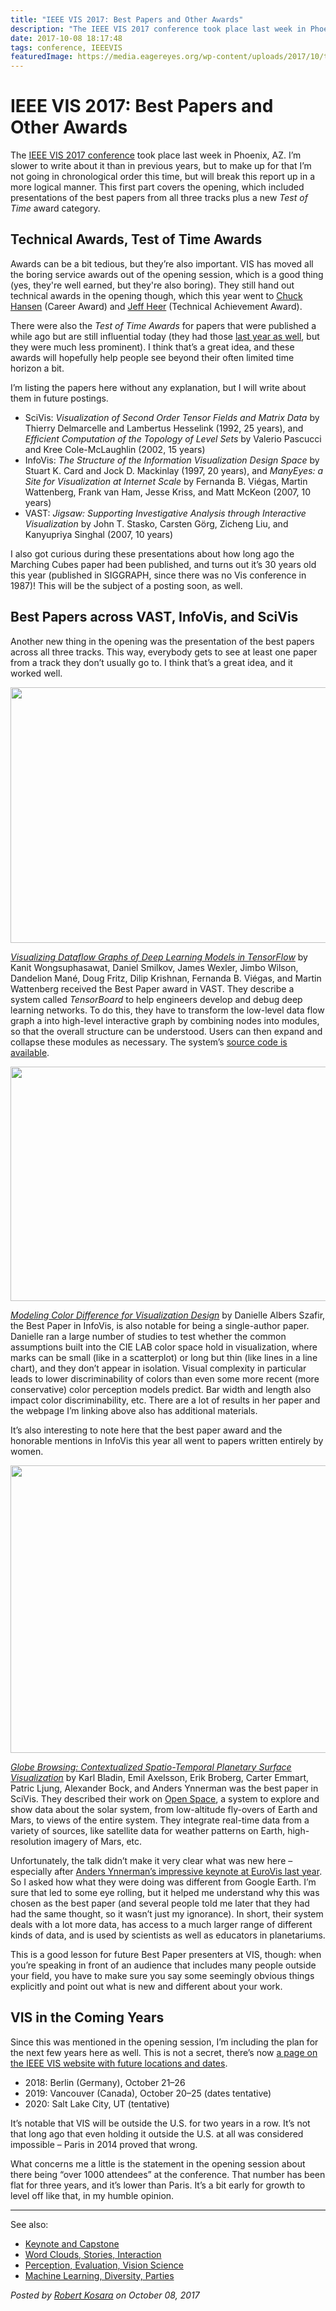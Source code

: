 ```yaml
---
title: "IEEE VIS 2017: Best Papers and Other Awards"
description: "The IEEE VIS 2017 conference took place last week in Phoenix, AZ. I’m slower to write about it than in previous years, but to make up for that I’m not going in chronological order this time, but will break this report up in a more logical manner. This first part covers the opening, which included presentations of the best papers from all three tracks plus a new Test of Time award category."
date: 2017-10-08 18:17:48
tags: conference, IEEEVIS
featuredImage: https://media.eagereyes.org/wp-content/uploads/2017/10/tensorboard.png
---
```


# IEEE VIS 2017: Best Papers and Other Awards

The <a href="http://ieeevis.org/">IEEE VIS 2017 conference</a> took place last week in Phoenix, AZ. I’m slower to write about it than in previous years, but to make up for that I’m not going in chronological order this time, but will break this report up in a more logical manner. This first part covers the opening, which included presentations of the best papers from all three tracks plus a new <em>Test of Time</em> award category.

## Technical Awards, Test of Time Awards

Awards can be a bit tedious, but they’re also important. VIS has moved all the boring service awards out of the opening session, which is a good thing (yes, they're well earned, but they're also boring). They still hand out technical awards in the opening though, which this year went to <a href="https://www.cs.utah.edu/~hansen/">Chuck Hansen</a> (Career Award) and <a href="https://homes.cs.washington.edu/~jheer/">Jeff Heer</a> (Technical Achievement Award).

There were also the <em>Test of Time Awards</em> for papers that were published a while ago but are still influential today (they had those <a href="http://ieeevis.org/year/2016/info/awards/test-of-time-awards">last year as well</a>, but they were much less prominent). I think that’s a great idea, and these awards will hopefully help people see beyond their often limited time horizon a bit.

I’m listing the papers here without any explanation, but I will write about them in future postings.

<ul>
    <li>SciVis: <em>Visualization of Second Order Tensor Fields and Matrix Data</em> by Thierry Delmarcelle and Lambertus Hesselink (1992, 25 years), and <em>Efficient Computation of the Topology of Level Sets</em> by Valerio Pascucci and Kree Cole-McLaughlin (2002, 15 years)</li>
    <li>InfoVis: <em>The Structure of the Information Visualization Design Space</em> by Stuart K. Card and Jock D. Mackinlay (1997, 20 years), and <em>ManyEyes: a Site for Visualization at Internet Scale</em> by Fernanda B. Viégas, Martin Wattenberg, Frank van Ham, Jesse Kriss, and Matt McKeon (2007, 10 years)</li>
    <li>VAST: <em>Jigsaw: Supporting Investigative Analysis through Interactive Visualization</em> by John T. Stasko, Carsten Görg, Zicheng Liu, and Kanyupriya Singhal (2007, 10 years)</li>
</ul>

I also got curious during these presentations about how long ago the Marching Cubes paper had been published, and turns out it’s 30 years old this year (published in SIGGRAPH, since there was no Vis conference in 1987)! This will be the subject of a posting soon, as well.

## Best Papers across VAST, InfoVis, and SciVis

Another new thing in the opening was the presentation of the best papers across all three tracks. This way, everybody gets to see at least one paper from a track they don’t usually go to. I think that’s a great idea, and it worked well.

<img class="aligncenter size-full wp-image-10216" src="https://eagereyes.org/wp-content/uploads/2017/10/tensorboard.png" alt="" width="750" height="409" />

<em><a href="http://idl.cs.washington.edu/papers/tfgraph">Visualizing Dataflow Graphs of Deep Learning Models in TensorFlow</a></em> by Kanit Wongsuphasawat, Daniel Smilkov, James Wexler, Jimbo Wilson, Dandelion Mané, Doug Fritz, Dilip Krishnan, Fernanda B. Viégas, and Martin Wattenberg received the Best Paper award in VAST. They describe a system called <em>TensorBoard</em> to help engineers develop and debug deep learning networks. To do this, they have to transform the low-level data flow graph a into high-level interactive graph by combining nodes into modules, so that the overall structure can be understood. Users can then expand and collapse these modules as necessary. The system’s <a href="https://github.com/tensorflow/tensorboard">source code is available</a>.

<img class="aligncenter size-full wp-image-10217" src="https://eagereyes.org/wp-content/uploads/2017/10/vis-colors.png" alt="" width="1320" height="375" />

<em><a href="http://cmci.colorado.edu/visualab/VisColors/">Modeling Color Difference for Visualization Design</a></em> by Danielle Albers Szafir, the Best Paper in InfoVis, is also notable for being a single-author paper. Danielle ran a large number of studies to test whether the common assumptions built into the CIE LAB color space hold in visualization, where marks can be small (like in a scatterplot) or long but thin (like lines in a line chart), and they don’t appear in isolation. Visual complexity in particular leads to lower discriminability of colors than even some more recent (more conservative) color perception models predict. Bar width and length also impact color discriminability, etc. There are a lot of results in her paper and the webpage I’m linking above also has additional materials.

It’s also interesting to note here that the best paper award and the honorable mentions in InfoVis this year all went to papers written entirely by women.

<img class="aligncenter size-full wp-image-10215" src="https://eagereyes.org/wp-content/uploads/2017/10/openspace-mars.jpg" alt="" width="1320" height="460" />

<em><a href="https://alexanderbock.github.io/papers/vis17-bladin-globe_browsing.pdf">Globe Browsing: Contextualized Spatio-Temporal Planetary Surface Visualization</a></em> by Karl Bladin, Emil Axelsson, Erik Broberg, Carter Emmart, Patric Ljung, Alexander Bock, and Anders Ynnerman was the best paper in SciVis. They described their work on <a href="http://openspaceproject.com">Open Space</a>, a system to explore and show data about the solar system, from low-altitude fly-overs of Earth and Mars, to views of the entire system. They integrate real-time data from a variety of sources, like satellite data for weather patterns on Earth, high-resolution imagery of Mars, etc.

Unfortunately, the talk didn’t make it very clear what was new here – especially after <a href="https://eagereyes.org/blog/2016/eurovis-2016-tuesday-and-wednesday">Anders Ynnerman’s impressive keynote at EuroVis last year</a>. So I asked how what they were doing was different from Google Earth. I’m sure that led to some eye rolling, but it helped me understand why this was chosen as the best paper (and several people told me later that they had had the same thought, so it wasn’t just my ignorance). In short, their system deals with a lot more data, has access to a much larger range of different kinds of data, and is used by scientists as well as educators in planetariums.

This is a good lesson for future Best Paper presenters at VIS, though: when you’re speaking in front of an audience that includes many people outside your field, you have to make sure you say some seemingly obvious things explicitly and point out what is new and different about your work.

## VIS in the Coming Years

Since this was mentioned in the opening session, I’m including the plan for the next few years here as well. This is not a secret, there’s now <a href="http://ieeevis.org/year/2017/info/overview-amp-topics/future-locations">a page on the IEEE VIS website with future locations and dates</a>.

<ul>
    <li>2018: Berlin (Germany), October 21–26</li>
    <li>2019: Vancouver (Canada), October 20–25 (dates tentative)</li>
    <li>2020: Salt Lake City, UT (tentative)</li>
</ul>

It’s notable that VIS will be outside the U.S. for two years in a row. It’s not that long ago that even holding it outside the U.S. at all was considered impossible – Paris in 2014 proved that wrong.

What concerns me a little is the statement in the opening session about there being “over 1000 attendees” at the conference. That number has been flat for three years, and it’s lower than Paris. It’s a bit early for growth to level off like that, in my humble opinion.

<hr />

See also:

<ul>
    <li><a href="https://eagereyes.org/blog/2017/ieee-vis-2017-keynote-and-capstone">Keynote and Capstone</a></li>
    <li><a href="https://eagereyes.org/blog/2017/ieee-vis-2017-word-clouds-sparklines-stories-interaction">Word Clouds, Stories, Interaction</a></li>
    <li><a href="https://eagereyes.org/blog/2017/ieee-vis-2017-perception-evaluation-vision">Perception, Evaluation, Vision Science</a></li>
    <li><a href="https://eagereyes.org/blog/2017/ieee-vis-2017-machine-learning-diversity-parties">Machine Learning, Diversity, Parties</a></li>
</ul>


_Posted by <a href="/about">Robert Kosara</a> on October 08, 2017_


